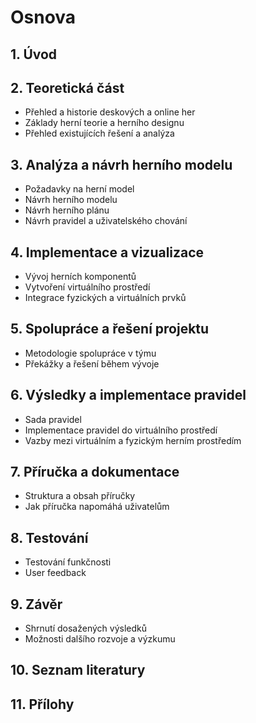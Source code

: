 # Osnova

## 1. Úvod

## 2. Teoretická část
- Přehled a historie deskových a online her
- Základy herní teorie a herního designu
- Přehled existujících řešení a analýza

## 3. Analýza a návrh herního modelu
- Požadavky na herní model
- Návrh herního modelu
- Návrh herního plánu
- Návrh pravidel a uživatelského chování

## 4. Implementace a vizualizace
- Vývoj herních komponentů 
- Vytvoření virtuálního prostředí
- Integrace fyzických a virtuálních prvků

## 5. Spolupráce a řešení projektu
- Metodologie spolupráce v týmu
- Překážky a řešení během vývoje

## 6. Výsledky a implementace pravidel
- Sada pravidel
- Implementace pravidel do virtuálního prostředí
- Vazby mezi virtuálním a fyzickým herním prostředím

## 7. Příručka a dokumentace
- Struktura a obsah příručky
- Jak příručka napomáhá uživatelům

## 8. Testování
- Testování funkčnosti
- User feedback

## 9. Závěr
- Shrnutí dosažených výsledků
- Možnosti dalšího rozvoje a výzkumu

## 10. Seznam literatury

## 11. Přílohy
